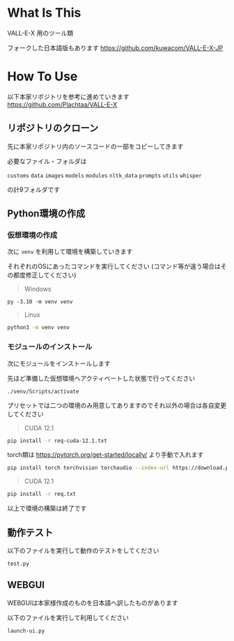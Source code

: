 # What Is This
VALL-E-X 用のツール類

フォークした日本語版もあります
https://github.com/kuwacom/VALL-E-X-JP

# How To Use
以下本家リポジトリを参考に進めていきます
https://github.com/Plachtaa/VALL-E-X


## リポジトリのクローン
先に本家リポジトリ内のソースコードの一部をコピーしてきます

必要なファイル・フォルダは

`customs` `data` `images` `models` `modules` `nltk_data` `prompts` `utils` `whisper`

の計9フォルダです

## Python環境の作成
### 仮想環境の作成
次に `venv` を利用して環境を構築していきます

それぞれのOSにあったコマンドを実行してください
(コマンド等が違う場合はその都度修正してください)

> Windows
```shell
py -3.10 -m venv venv
```
> Linux
```bash
python3 -m venv venv
```

### モジュールのインストール
次にモジュールをインストールします

先ほど準備した仮想環境へアクティベートした状態で行ってください

```
./venv/Scripts/activate
```

プリセットでは二つの環境のみ用意してありますのでそれ以外の場合は各自変更してください

> CUDA 12.1
```bash
pip install -r req-cuda-12.1.txt
```
torch類は https://pytorch.org/get-started/locally/ より手動で入れます
```bash
pip install torch torchvision torchaudio --index-url https://download.pytorch.org/whl/cu118
```
> CUDA 12.1
```bash
pip install -r req.txt
```

以上で環境の構築は終了です


## 動作テスト
以下のファイルを実行して動作のテストをしてください

```
test.py
```

## WEBGUI
WEBGUIは本家様作成のものを日本語へ訳したものがあります

以下のファイルを実行して利用してください

```
launch-ui.py
```
